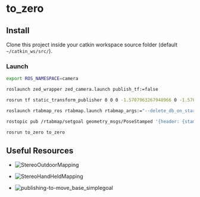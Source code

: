 # to_zero

## Install
Clone this project inside your catkin workspace source folder (default `~/catkin_ws/src/`).

### Launch

```bash
export ROS_NAMESPACE=camera

roslaunch zed_wrapper zed_camera.launch publish_tf:=false

rosrun tf static_transform_publisher 0 0 0 -1.5707963267948966 0 -1.5707963267948966 camera_link zed_center 100
```

```bash
roslaunch rtabmap_ros rtabmap.launch rtabmap_args:="--delete_db_on_start --Vis/CorFlowMaxLevel 5 --Stereo/MaxDisparity 200" right_image_topic:=/stereo_camera/right/image_rect_color stereo:=true
```

```bash
rostopic pub /rtabmap/setgoal geometry_msgs/PoseStamped '{header: {stamp: now, frame_id: "map"}, pose: {position: {x: 0.0, y: 0.0, z: 0.0}, orientation: {w: 1.0}}}'

rosrun to_zero to_zero
```

## Useful Resources

- ![StereoOutdoorMapping](http://wiki.ros.org/rtabmap_ros/Tutorials/StereoOutdoorMapping)

- ![StereoHandHeldMapping](http://wiki.ros.org/rtabmap_ros/Tutorials/StereoHandHeldMapping)

- ![publishing-to-move_base_simplegoal](https://answers.ros.org/question/47973/publishing-to-move_base_simplegoal/)
